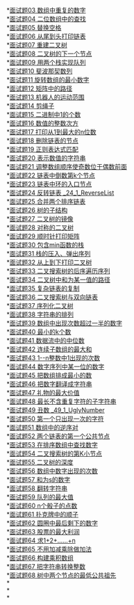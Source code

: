  *[面试题03 数组中重复的数字](./src/algorithm/_03_1_DuplicationInArray.java)<br/>
 *[面试题04 二位数组中的查找](./src/algorithm/_04_1_FindInPartiallySortedMatrix.java)<br/>
 *[面试题05 替换空格](./src/algorithm/_05_1_ReplaceSpace.java)<br/>
 *[面试题06 从尾到头打印链表](./src/algorithm/_06_1_PrintListInReversedOrder.java)<br/>
 *[面试题07 重建二叉树](./src/algorithm/_07_1_ConstructBinaryTree.java)<br/>
 *[面试题08 二叉树的下一个节点](./src/algorithm/_08_1_NextNodeInBinaryTrees.java)<br/>
 *[面试题09 用两个栈实现队列](./src/algorithm/_09_1_QueueWithTwoStacks.java)<br/>
 *[面试题10 斐波那契数列](./src/algorithm/_10_1_Fibonacci.java)<br/>
 *[面试题11 旋转数组的最小数字](./src/algorithm/_11_1_MinNumberInRotatedArray.java)<br/>
 *[面试题12 矩阵中的路径](./src/algorithm/_12_1_StringPathInMatrix.java)<br/>
 *[面试题13 机器人的运动范围](./src/algorithm/_13_1_RobotMove.java)<br/>
 *[面试题14 剪绳子](./src/algorithm/_14_1_CuttingRope.java)<br/>
 *[面试题15 二进制中1的个数](./src/algorithm/_15_1_NumberOf1InBinary.java)<br/>
 *[面试题16 数值的整数次方](./src/algorithm/_16_1_Power.java)<br/>
 *[面试题17 打印从1到最大的n位数](./src/algorithm/_17_1_Print1ToMaxOfNDigits.java)<br/>
 *[面试题18 删除链表的节点](./src/algorithm/_18_1_DeleteNodeInList.java)<br/>
 *[面试题19 正则表达式匹配](./src/algorithm/_19_1_RegularExpressionsMatching.java)<br/>
 *[面试题20 表示数值的字符串](./src/algorithm/_20_1_NumericStrings.java)<br/>
 *[面试题21 调整数组顺序使奇数位于偶数前面](./src/algorithm/_21_1_ReorderArray.java)<br/>
 *[面试题22 链表中倒数第k个节点](./src/algorithm/_22_1_KthNodeFromEnd.java)<br/>
 *[面试题23 链表中环的入口节点](./src/algorithm/_23_1_EntryNodeInListLoop.java)<br/>
 *[面试题24 反转链表 _24_1_ReverseList](./src/algorithm/_24_1_ReverseList.java)<br/>
 *[面试题25 合并两个排序链表](./src/algorithm/_25_1_MergeSortedLists.java)<br/>
 *[面试题26 树的子结构](./src/algorithm/_26_1_SubstructureInTree.java)<br/>
 *[面试题27 二叉树的镜像](./src/algorithm/_27_1_MirrorOfBinaryTree.java)<br/>
 *[面试题28 对称的二叉树](./src/algorithm/_28_1_SymmetricalBinaryTree.java)<br/>
 *[面试题29 顺时针打印矩阵](./src/algorithm/_29_1_PrintMatrix.java)<br/>
 *[面试题30 包含min函数的栈](./src/algorithm/_30_1_MinInStack.java)<br/>
 *[面试题31 栈的压入、弹出序列](./src/algorithm/_31_1_StackPushPopOrder.java)<br/>
 *[面试题32 从上到下打印二叉树](./src/algorithm/_32_1_PrintTreeFromTopToBottom.java)<br/>
 *[面试题33 二叉搜索树的后序遍历序列](./src/algorithm/_33_1_SequenceOfBST.java)<br/>
 *[面试题34 二叉树中和为某一值的路径](./src/algorithm/_34_1_PathInTree.java)<br/>
 *[面试题35 复杂链表的复制](./src/algorithm/_35_1_CopyComplexList.java)<br/>
 *[面试题36 二叉搜索树与双向链表](./src/algorithm/_36_1_ConvertBinarySearchTree.java)<br/>
 *[面试题37 序列化二叉树](./src/algorithm/_37_1_SerializeBinaryTrees.java)<br/>
 *[面试题38 字符串的排列](./src/algorithm/_38_1_StringPermutation.java)<br/>
 *[面试题39 数组中出现次数超过一半的数字](./src/algorithm/_39_1_MoreThanHalfNumber.java)<br/>
 *[面试题40 最小的k个数](./src/algorithm/_40_1_KLeastNumbers.java)<br/>
 *[面试题41 数据流中的中位数](./src/algorithm/_41_1_StreamMedian.java)<br/>
 *[面试题42 连续子数组的最大和](./src/algorithm/_42_1_GreatestSumOfSubarrays.java)<br/>
 *[面试题43 1--n整数中1出现的次数](./src/algorithm/_43_1_NumberOf1.java)<br/>
 *[面试题44 数字序列中某一位的数字](./src/algorithm/_44_1_DigitsInSequence.java)<br/>
 *[面试题45 把数组排成最小的数](./src/algorithm/_45_1_SortArrayForMinNumber.java)<br/>
 *[面试题46 把数字翻译成字符串](./src/algorithm/_46_1_TranslateNumbersToStrings.java)<br/>
 *[面试题47 礼物的最大价值](./src/algorithm/_47_1_MaxValueOfGifts.java)<br/>
 *[面试题48 最长不含重复字符的子字符串](./src/algorithm/_48_1_LongestSubstringWithoutDup.java)<br/>
 *[面试题49 丑数 _49_1_UglyNumber](./src/algorithm/_49_1_UglyNumber.java)<br/>
 *[面试题50 第一个只出现一次的字符](./src/algorithm/_50_1_FirstNotRepeatingChar.java)<br/>
 *[面试题51 数组中的逆序对](./src/algorithm/_51_1_InversePairs.java)<br/>
 *[面试题52 两个链表的第一个公共节点](./src/algorithm/_52_1_FirstCommonNodesInLists.java)<br/>
 *[面试题53 在排序数组中查找数字](./src/algorithm/_53_1_NumberOfK.java)<br/>
 *[面试题54 二叉搜索树的第K小节点](./src/algorithm/_54_1_KthNodeInBST.java)<br/>
 *[面试题55 二叉树的深度](./src/algorithm/_55_1_TreeDepthjava)<br/>
 *[面试题56 数组中数字出现的次数](./src/algorithm/_56_1_NumbersAppearOnce.java)<br/>
 *[面试题57 和为s的数字](./src/algorithm/_57_1_TwoNumbersWithSum.java)<br/>
 *[面试题58 翻转字符串](./src/algorithm/_58_1_ReverseWordsInSentence.java)<br/>
 *[面试题59 队列的最大值](./src/algorithm/_59_1_MaxInSlidingWindow.java)<br/>
 *[面试题60 n个骰子的点数](./src/algorithm/_60_1_DicesProbability.java)<br/>
 *[面试题61 扑克牌中的顺子](./src/algorithm/_61_1_ContinousCards.java)<br/>
 *[面试题62 圆圈中最后剩下的数字](./src/algorithm/_62_1_LastNumberInCircle.java)<br/>
 *[面试题63 股票的最大利润](./src/algorithm/_63_1_MaximalProfit.java)<br/>
 *[面试题64 求1+2+……+n](./src/algorithm/_64_1_Accumulate.java)<br/>
 *[面试题65 不用加减乘除做加法](./src/algorithm/_65_1_AddTwoNumbers.java)<br/>
 *[面试题66 构建乘积数组](./src/algorithm/_66_1_ConstructArray.java)<br/>
 *[面试题67 把字符串转换整数](./src/algorithm/_67_1_TransferStringIntoInteger.java)<br/>
 *[面试题68 树中两个节点的最低公共祖先](./src/algorithm/_68_1_CommonParentInTree.java)<br/>
 *[](./.java)<br/>
 *[](./.java)<br/>
 *[](./.java)<br/>

